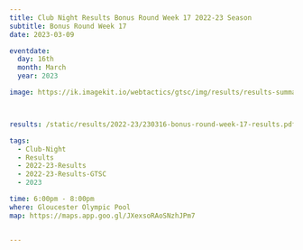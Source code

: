 ```yaml
---
title: Club Night Results Bonus Round Week 17 2022-23 Season
subtitle: Bonus Round Week 17
date: 2023-03-09

eventdate:
  day: 16th
  month: March
  year: 2023

image: https://ik.imagekit.io/webtactics/gtsc/img/results/results-summary-17.jpg



results: /static/results/2022-23/230316-bonus-round-week-17-results.pdf

tags:
  - Club-Night
  - Results
  - 2022-23-Results
  - 2022-23-Results-GTSC
  - 2023

time: 6:00pm - 8:00pm
where: Gloucester Olympic Pool
map: https://maps.app.goo.gl/JXexsoRAoSNzhJPm7


---
```





